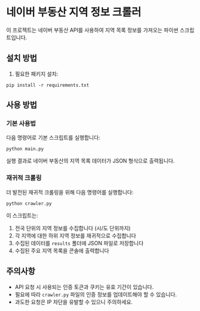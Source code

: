 # 네이버 부동산 지역 정보 크롤러

이 프로젝트는 네이버 부동산 API를 사용하여 지역 목록 정보를 가져오는 파이썬 스크립트입니다.

## 설치 방법

1. 필요한 패키지 설치:
```
pip install -r requirements.txt
```

## 사용 방법

### 기본 사용법
다음 명령어로 기본 스크립트를 실행합니다:
```
python main.py
```

실행 결과로 네이버 부동산의 지역 목록 데이터가 JSON 형식으로 출력됩니다.

### 재귀적 크롤링
더 발전된 재귀적 크롤링을 위해 다음 명령어를 실행합니다:
```
python crawler.py
```

이 스크립트는:
1. 전국 단위의 지역 정보를 수집합니다 (시/도 단위까지)
2. 각 지역에 대한 하위 지역 정보를 재귀적으로 수집합니다
3. 수집된 데이터를 `results` 폴더에 JSON 파일로 저장합니다
4. 수집된 주요 지역 목록을 콘솔에 출력합니다

## 주의사항
- API 요청 시 사용되는 인증 토큰과 쿠키는 유효 기간이 있습니다.
- 필요에 따라 `crawler.py` 파일의 인증 정보를 업데이트해야 할 수 있습니다.
- 과도한 요청은 IP 차단을 유발할 수 있으니 주의하세요. 